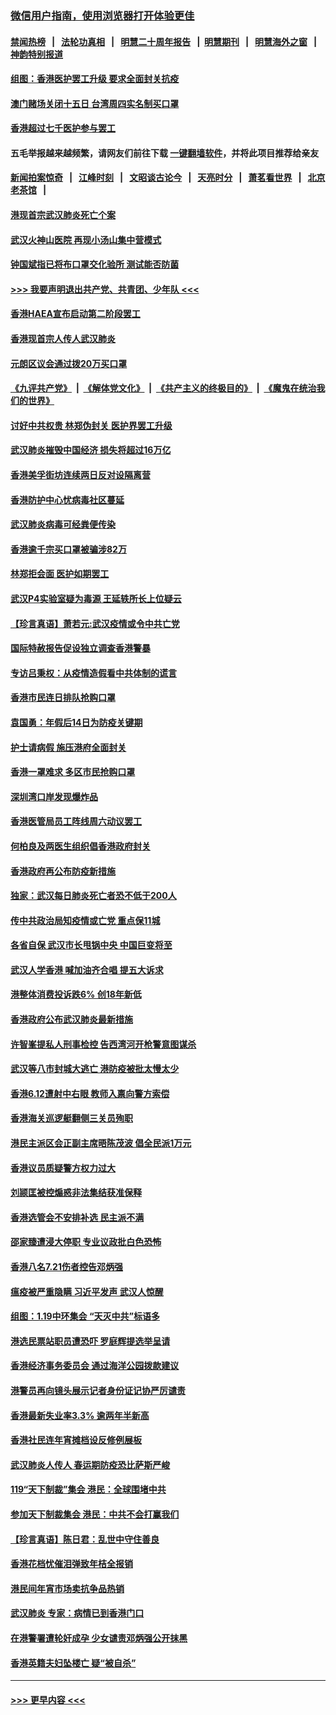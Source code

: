### [微信用户指南，使用浏览器打开体验更佳](https://github.com/gfw-breaker/banned-news1/blob/master/indexes/wechat-guide.md?t=0)
#### [禁闻热榜](热点新闻.md?t=0)  &nbsp;&nbsp;|&nbsp;&nbsp; [法轮功真相](https://github.com/gfw-breaker/truth/blob/master/README.md?t=0) &nbsp;&nbsp;|&nbsp;&nbsp; [明慧二十周年报告](https://github.com/gfw-breaker/mh-reports/blob/master/README.md?t=0) &nbsp;&nbsp;|&nbsp;&nbsp;[明慧期刊](https://github.com/gfw-breaker/mh-qikan) &nbsp;&nbsp;|&nbsp;&nbsp; [明慧海外之窗](https://github.com/gfw-breaker/mh-news/blob/master/README.md?t=0) &nbsp;&nbsp;|&nbsp;&nbsp; [神韵特别报道](https://github.com/gfw-breaker/mh-news/blob/master/shenyun.md?t=0)
#### [组图：香港医护罢工升级 要求全面封关抗疫](../pages/nsc415/n11844107.md?t=02051501) 
#### [澳门赌场关闭十五日 台湾周四实名制买口罩](../pages/nsc415/n11845083.md?t=02051501) 
#### [香港超过七千医护参与罢工](../pages/nsc415/n11845051.md?t=02051501) 
#### 五毛举报越来越频繁，请网友们前往下载 [一键翻墙软件](https://github.com/gfw-breaker/ssr-accounts)，并将此项目推荐给亲友
#### [新闻拍案惊奇](https://github.com/gfw-breaker/banned-news1/blob/master/pages/link4.md) &nbsp;&nbsp;|&nbsp;&nbsp; [江峰时刻](https://github.com/gfw-breaker/banned-news1/blob/master/pages/link4.md) &nbsp;&nbsp;|&nbsp;&nbsp; [文昭谈古论今](https://github.com/gfw-breaker/banned-news1/blob/master/pages/link4.md) &nbsp;&nbsp;|&nbsp;&nbsp; [天亮时分](https://github.com/gfw-breaker/banned-news1/blob/master/pages/link4.md) &nbsp;&nbsp;|&nbsp;&nbsp; [萧茗看世界](https://github.com/gfw-breaker/banned-news1/blob/master/pages/link4.md) &nbsp;&nbsp;|&nbsp;&nbsp; [北京老茶馆](https://github.com/gfw-breaker/banned-news1/blob/master/pages/link4.md) &nbsp;&nbsp;|&nbsp;&nbsp; 
#### [港现首宗武汉肺炎死亡个案](../pages/nsc415/n11844998.md?t=02051501) 
#### [武汉火神山医院 再现小汤山集中营模式](../pages/nsc415/n11844763.md?t=02051501) 
#### [钟国斌指已将布口罩交化验所 测试能否防菌](../pages/nsc415/n11842783.md?t=02051501) 
#### [>>> 我要声明退出共产党、共青团、少年队 <<<](https://github.com/begood0513/goodnews/blob/master/quit/letter.md) 
#### [香港HAEA宣布启动第二阶段罢工](../pages/nsc415/n11842723.md?t=02051501) 
#### [香港现首宗人传人武汉肺炎](../pages/nsc415/n11842766.md?t=02051501) 
#### [元朗区议会通过拨20万买口罩](../pages/nsc415/n11842754.md?t=02051501) 
#### [《九评共产党》](https://github.com/begood0513/9ping.md/blob/master/README.md) &nbsp;|&nbsp; [《解体党文化》](../../../../jtdwh.md/blob/master/README.md)  &nbsp;|&nbsp; [《共产主义的终极目的》](../../../../gczydzjmd.md/blob/master/README.md) &nbsp;|&nbsp; [《魔鬼在统治我们的世界》](../../../../mgztzwmdsj.md/blob/master/README.md) 
#### [讨好中共权贵 林郑伪封关 医护界罢工升级](../pages/nsc415/n11842359.md?t=02051501) 
#### [武汉肺炎摧毁中国经济 损失将超过16万亿](../pages/nsc415/n11839723.md?t=02051501) 
#### [香港美孚街坊连续两日反对设隔离营](../pages/nsc415/n11839962.md?t=02051501) 
#### [香港防护中心忧病毒社区蔓延](../pages/nsc415/n11839933.md?t=02051501) 
#### [武汉肺炎病毒可经粪便传染](../pages/nsc415/n11839939.md?t=02051501) 
#### [香港逾千宗买口罩被骗涉82万](../pages/nsc415/n11839914.md?t=02051501) 
#### [林郑拒会面 医护如期罢工](../pages/nsc415/n11839892.md?t=02051501) 
#### [武汉P4实验室疑为毒源 王延轶所长上位疑云](../pages/nsc415/n11835543.md?t=02051501) 
#### [【珍言真语】萧若元:武汉疫情或令中共亡党](../pages/nsc415/n11829394.md?t=02051501) 
#### [国际特赦报告促设独立调查香港警暴](../pages/nsc415/n11833845.md?t=02051501) 
#### [专访吕秉权：从疫情造假看中共体制的谎言](../pages/nsc415/n11833813.md?t=02051501) 
#### [香港市民连日排队抢购口罩](../pages/nsc415/n11833794.md?t=02051501) 
#### [袁国勇：年假后14日为防疫关键期](../pages/nsc415/n11831088.md?t=02051501) 
#### [护士请病假 施压港府全面封关](../pages/nsc415/n11831030.md?t=02051501) 
#### [香港一罩难求 多区市民抢购口罩](../pages/nsc415/n11831002.md?t=02051501) 
#### [深圳湾口岸发现爆炸品](../pages/nsc415/n11828802.md?t=02051501) 
#### [香港医管局员工阵线周六动议罢工](../pages/nsc415/n11828762.md?t=02051501) 
#### [何柏良及两医生组织倡香港政府封关](../pages/nsc415/n11828749.md?t=02051501) 
#### [香港政府再公布防疫新措施](../pages/nsc415/n11828716.md?t=02051501) 
#### [独家：武汉每日肺炎死亡者恐不低于200人](../pages/nsc415/n11828240.md?t=02051501) 
#### [传中共政治局知疫情或亡党 重点保11城](../pages/nsc415/n11828145.md?t=02051501) 
#### [各省自保 武汉市长甩锅中央 中国巨变将至](../pages/nsc415/n11828021.md?t=02051501) 
#### [武汉人学香港 喊加油齐合唱 提五大诉求](../pages/nsc415/n11827046.md?t=02051501) 
#### [港整体消费投诉跌6% 创18年新低](../pages/nsc415/n11817280.md?t=02051501) 
#### [香港政府公布武汉肺炎最新措施](../pages/nsc415/n11817152.md?t=02051501) 
#### [许智峯提私人刑事检控 告西湾河开枪警意图谋杀](../pages/nsc415/n11817132.md?t=02051501) 
#### [武汉等八市封城大逃亡 港防疫被批太慢太少](../pages/nsc415/n11817058.md?t=02051501) 
#### [香港6.12遭射中右眼 教师入禀向警方索偿](../pages/nsc415/n11814678.md?t=02051501) 
#### [香港海关巡逻艇翻侧三关员殉职](../pages/nsc415/n11814604.md?t=02051501) 
#### [港民主派区会正副主席晤陈茂波 倡全民派1万元](../pages/nsc415/n11814582.md?t=02051501) 
#### [香港议员质疑警方权力过大](../pages/nsc415/n11814560.md?t=02051501) 
#### [刘颕匡被控煽惑非法集结获准保释](../pages/nsc415/n11811727.md?t=02051501) 
#### [香港选管会不安排补选 民主派不满](../pages/nsc415/n11811691.md?t=02051501) 
#### [邵家臻遭浸大停职 专业议政批白色恐怖](../pages/nsc415/n11811670.md?t=02051501) 
#### [香港八名7.21伤者控告邓炳强](../pages/nsc415/n11811623.md?t=02051501) 
#### [瘟疫被严重隐瞒 习近平发声 武汉人惊醒](../pages/nsc415/n11811186.md?t=02051501) 
#### [组图：1.19中环集会 “天灭中共”标语多](../pages/nsc415/n11809514.md?t=02051501) 
#### [港选民票站职员遭恐吓 罗庭辉提选举呈请](../pages/nsc415/n11808914.md?t=02051501) 
#### [香港经济事务委员会 通过海洋公园拨款建议](../pages/nsc415/n11808906.md?t=02051501) 
#### [港警员再向镜头展示记者身份证记协严厉谴责](../pages/nsc415/n11808888.md?t=02051501) 
#### [香港最新失业率3.3% 逾两年半新高](../pages/nsc415/n11808887.md?t=02051501) 
#### [香港社民连年宵摊档设反修例展板](../pages/nsc415/n11808857.md?t=02051501) 
#### [武汉肺炎人传人 春运期防疫恐比萨斯严峻](../pages/nsc415/n11808739.md?t=02051501) 
#### [119“天下制裁”集会 港民：全球围堵中共](../pages/nsc415/n11806318.md?t=02051501) 
#### [参加天下制裁集会 港民：中共不会打赢我们](../pages/nsc415/n11806596.md?t=02051501) 
#### [【珍言真语】陈日君：乱世中守住善良](../pages/nsc415/n11806247.md?t=02051501) 
#### [香港花档忧催泪弹致年桔全报销](../pages/nsc415/n11806130.md?t=02051501) 
#### [港民间年宵市场卖抗争品热销](../pages/nsc415/n11806073.md?t=02051501) 
#### [武汉肺炎 专家：病情已到香港门口](../pages/nsc415/n11806020.md?t=02051501) 
#### [在港警署遭轮奸成孕 少女谴责邓炳强公开抹黑](../pages/nsc415/n11805981.md?t=02051501) 
#### [香港英籍夫妇坠楼亡 疑“被自杀”](../pages/nsc415/n11805937.md?t=02051501) 

----
#### [ >>> 更早内容 <<< ](../indexes/nsc415-earlier.md)
